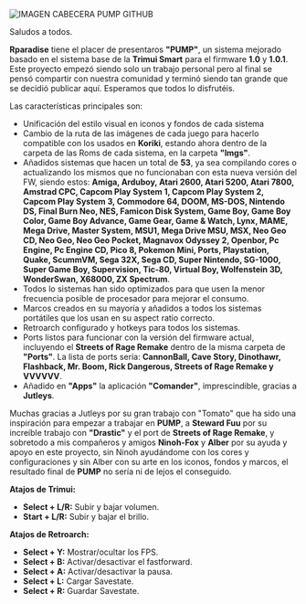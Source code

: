 ![IMAGEN CABECERA PUMP GITHUB](https://github.com/user-attachments/assets/0b40c339-fd66-49c6-9575-809e60643b36)

Saludos a todos.

**Rparadise** tiene el placer de presentaros **"PUMP"**, un sistema mejorado basado en el sistema base de la **Trimui Smart** para el firmware **1.0** y **1.0.1**. Este proyecto empezó siendo solo un trabajo personal pero al final se pensó compartir con nuestra comunidad y terminó siendo tan grande que se decidió publicar aquí. Esperamos que todos lo disfrutéis.

Las características principales son:

-	Unificación del estilo visual en iconos y fondos de cada sistema
-	Cambio de la ruta de las imágenes de cada juego para hacerlo compatible con los usados en **Koriki**, estando ahora dentro de la carpeta de las Roms de cada sistema, en la carpeta **"Imgs"**.
-	Añadidos sistemas que hacen un total de **53**, ya sea compilando cores o actualizando los mismos que no funcionaban con esta nueva versión del FW, siendo estos: **Amiga, Arduboy, Atari 2600, Atari 5200, Atari 7800, Amstrad CPC, Capcom Play System 1, Capcom Play System 2, Capcom Play System 3, Commodore 64, DOOM, MS-DOS, Nintendo DS, Final Burn Neo, NES, Famicon Disk System, Game Boy, Game Boy Color, Game Boy Advance, Game Gear, Game & Watch, Lynx, MAME, Mega Drive, Master System, MSU1, Mega Drive MSU, MSX, Neo Geo CD, Neo Geo, Neo Geo Pocket, Magnavox Odyssey 2, Openbor, Pc Engine, Pc Engine CD, Pico 8, Pokemon Mini, Ports, Playstation, Quake, ScummVM, Sega 32X, Sega CD, Super Nintendo, SG-1000, Super Game Boy, Supervision, Tic-80, Virtual Boy, Wolfenstein 3D, WonderSwan, X68000, ZX Spectrum**.
-	Todos lo sistemas han sido optimizados para que usen la menor frecuencia posible de procesador para mejorar el consumo.
-	Marcos creados en su mayoría y añadidos a todos los sistemas portátiles que los usan en su aspect ratio correcto.
-	Retroarch configurado y hotkeys para todos los sistemas.
-	Ports listos para funcionar con la versión del firmware actual, incluyendo el **Streets of Rage Remake** dentro de la misma carpeta de **"Ports"**. La lista de ports sería: **CannonBall, Cave Story, Dinothawr, Flashback, Mr. Boom, Rick Dangerous, Streets of Rage Remake y VVVVVV**.
- Añadido en **"Apps"** la aplicación **"Comander"**, imprescindible, gracias a **Jutleys**.

Muchas gracias a Jutleys por su gran trabajo con "Tomato" que ha sido una inspiración para empezar a trabajar en **PUMP**, a **Steward Fuu** por su increíble trabajo con **"Drastic"** y el port de **Streets of Rage Remake**, y sobretodo a mis compañeros y amigos **Ninoh-Fox** y **Alber** por su ayuda y apoyo en este proyecto, sin Ninoh ayudándome con los cores y configuraciones y sin Alber con su arte en los iconos, fondos y marcos, el resultado final de **PUMP** no sería ni de lejos el conseguido.

**Atajos de Trimui:**

- **Select + L/R:** Subir y bajar volumen. 
- **Start + L/R:** Subir y bajar el brillo.
  
**Atajos de Retroarch:**

- **Select + Y:** Mostrar/ocultar los FPS.
- **Select + B:** Activar/desactivar el fastforward.
- **Select + A:** Activar/desactivar la pausa.
- **Select + L:** Cargar Savestate.
- **Select + R:** Guardar Savestate.

